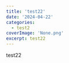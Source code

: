 ```yaml
---
title: 'test22'
date: '2024-04-22'
categories:
  - test2
coverImage: 'None.png'
excerpt: test22
---
```


test22
